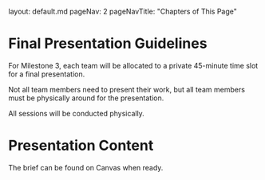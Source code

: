 <br>

<frontmatter>
  layout: default.md
  pageNav: 2
  pageNavTitle: "Chapters of This Page"
</frontmatter>

[](final-presentation-guidelines)Final Presentation Guidelines
==============================================================

For Milestone 3, each team will be allocated to a private 45-minute time slot for a final presentation.

Not all team members need to present their work, but all team members must be physically around for the presentation.

All sessions will be conducted physically.
<!--
The flow of the presentation is as follows:

* Presentation: 20 minutes
* Q & A: 15 minutes
* Any other issues (e.g. failed test cases): 10 minutes
-->
[](#presentation-content)Presentation Content
=============================================

The brief can be found on Canvas when ready.

<!--
In your presentation, you should make use of your report and cover the following:

1. What are the software engineering principles and practices you and your teammates followed?

2. How did you plan your development process?

3. What is the architecture of your system?

4. What are the notable features you have implemented, and what are the approaches you have implemented that is unique and/or beneficial to your team?

5. What is your test plan, and how did you test your system to ensure correctness and efficiency?

Make use of the presentation to convince us that your hard work applying what you have learnt in the past deserves a good grade.

Do not:

1. Present things we already know from the wiki.

2. Explain the design of every single component unless there is something special.
-->
